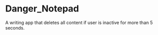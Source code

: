 # Danger_Notepad
A writing app that deletes all content if user is inactive for more than 5 seconds.
